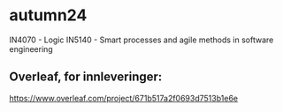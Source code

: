 # autumn24
IN4070 - Logic
IN5140 - Smart processes and agile methods in software engineering



## Overleaf, for innleveringer:
https://www.overleaf.com/project/671b517a2f0693d7513b1e6e